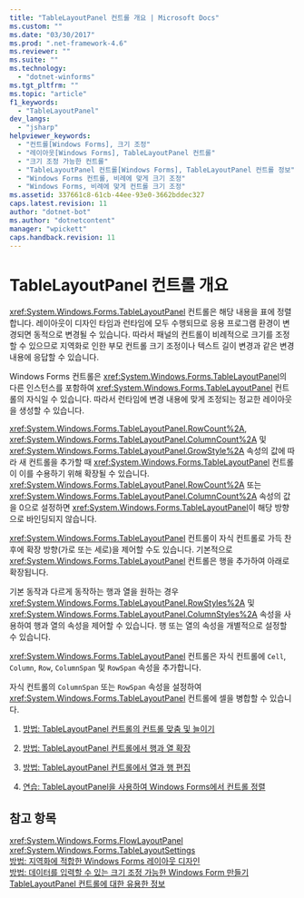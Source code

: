 ```yaml
---
title: "TableLayoutPanel 컨트롤 개요 | Microsoft Docs"
ms.custom: ""
ms.date: "03/30/2017"
ms.prod: ".net-framework-4.6"
ms.reviewer: ""
ms.suite: ""
ms.technology: 
  - "dotnet-winforms"
ms.tgt_pltfrm: ""
ms.topic: "article"
f1_keywords: 
  - "TableLayoutPanel"
dev_langs: 
  - "jsharp"
helpviewer_keywords: 
  - "컨트롤[Windows Forms], 크기 조정"
  - "레이아웃[Windows Forms], TableLayoutPanel 컨트롤"
  - "크기 조정 가능한 컨트롤"
  - "TableLayoutPanel 컨트롤[Windows Forms], TableLayoutPanel 컨트롤 정보"
  - "Windows Forms 컨트롤, 비례에 맞게 크기 조정"
  - "Windows Forms, 비례에 맞게 컨트롤 크기 조정"
ms.assetid: 337661c8-61cb-44ee-93e0-3662bddec327
caps.latest.revision: 11
author: "dotnet-bot"
ms.author: "dotnetcontent"
manager: "wpickett"
caps.handback.revision: 11
---
```

# TableLayoutPanel 컨트롤 개요
<xref:System.Windows.Forms.TableLayoutPanel> 컨트롤은 해당 내용을 표에 정렬합니다.  레이아웃이 디자인 타임과 런타임에 모두 수행되므로 응용 프로그램 환경이 변경되면 동적으로 변경될 수 있습니다.  따라서 패널의 컨트롤이 비례적으로 크기를 조정할 수 있으므로 지역화로 인한 부모 컨트롤 크기 조정이나 텍스트 길이 변경과 같은 변경 내용에 응답할 수 있습니다.  
  
 Windows Forms 컨트롤은 <xref:System.Windows.Forms.TableLayoutPanel>의 다른 인스턴스를 포함하여 <xref:System.Windows.Forms.TableLayoutPanel> 컨트롤의 자식일 수 있습니다.  따라서 런타임에 변경 내용에 맞게 조정되는 정교한 레이아웃을 생성할 수 있습니다.  
  
 <xref:System.Windows.Forms.TableLayoutPanel.RowCount%2A>, <xref:System.Windows.Forms.TableLayoutPanel.ColumnCount%2A> 및 <xref:System.Windows.Forms.TableLayoutPanel.GrowStyle%2A> 속성의 값에 따라 새 컨트롤을 추가할 때 <xref:System.Windows.Forms.TableLayoutPanel> 컨트롤이 이를 수용하기 위해 확장될 수 있습니다.  <xref:System.Windows.Forms.TableLayoutPanel.RowCount%2A> 또는 <xref:System.Windows.Forms.TableLayoutPanel.ColumnCount%2A> 속성의 값을 0으로 설정하면 <xref:System.Windows.Forms.TableLayoutPanel>이 해당 방향으로 바인딩되지 않습니다.  
  
 <xref:System.Windows.Forms.TableLayoutPanel> 컨트롤이 자식 컨트롤로 가득 찬 후에 확장 방향\(가로 또는 세로\)을 제어할 수도 있습니다.  기본적으로 <xref:System.Windows.Forms.TableLayoutPanel> 컨트롤은 행을 추가하여 아래로 확장됩니다.  
  
 기본 동작과 다르게 동작하는 행과 열을 원하는 경우 <xref:System.Windows.Forms.TableLayoutPanel.RowStyles%2A> 및 <xref:System.Windows.Forms.TableLayoutPanel.ColumnStyles%2A> 속성을 사용하여 행과 열의 속성을 제어할 수 있습니다.  행 또는 열의 속성을 개별적으로 설정할 수 있습니다.  
  
 <xref:System.Windows.Forms.TableLayoutPanel> 컨트롤은 자식 컨트롤에 `Cell`, `Column`, `Row`, `ColumnSpan` 및 `RowSpan` 속성을 추가합니다.  
  
 자식 컨트롤의 `ColumnSpan` 또는 `RowSpan` 속성을 설정하여 <xref:System.Windows.Forms.TableLayoutPanel> 컨트롤에 셀을 병합할 수 있습니다.  
  
1.  [방법: TableLayoutPanel 컨트롤의 컨트롤 맞춤 및 늘이기](http://msdn.microsoft.com/library/ms171688\(v=vs.110\))  
  
2.  [방법: TableLayoutPanel 컨트롤에서 행과 열 확장](http://msdn.microsoft.com/library/ms171687\(v=vs.110\))  
  
3.  [방법: TableLayoutPanel 컨트롤에서 열과 행 편집](http://msdn.microsoft.com/library/ms171686\(v=vs.110\))  
  
4.  [연습: TableLayoutPanel을 사용하여 Windows Forms에서 컨트롤 정렬](http://msdn.microsoft.com/library/w4yc3e8c\(v=vs.110\))  
  
## 참고 항목  
 <xref:System.Windows.Forms.FlowLayoutPanel>   
 <xref:System.Windows.Forms.TableLayoutSettings>   
 [방법: 지역화에 적합한 Windows Forms 레이아웃 디자인](../../../../docs/framework/winforms/controls/how-to-design-a-windows-forms-layout-that-responds-well-to-localization.md)   
 [방법: 데이터를 입력할 수 있는 크기 조정 가능한 Windows Form 만들기](../../../../docs/framework/winforms/controls/how-to-create-a-resizable-windows-form-for-data-entry.md)   
 [TableLayoutPanel 컨트롤에 대한 유용한 정보](../../../../docs/framework/winforms/controls/best-practices-for-the-tablelayoutpanel-control.md)